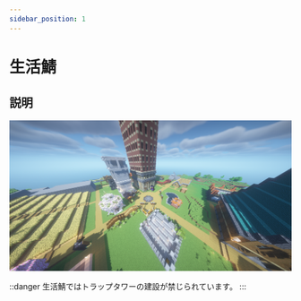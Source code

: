 ```yaml
---
sidebar_position: 1
---
```


# 生活鯖

## 説明

![Life](./img/life.png)

::danger
生活鯖ではトラップタワーの建設が禁じられています。
:::
